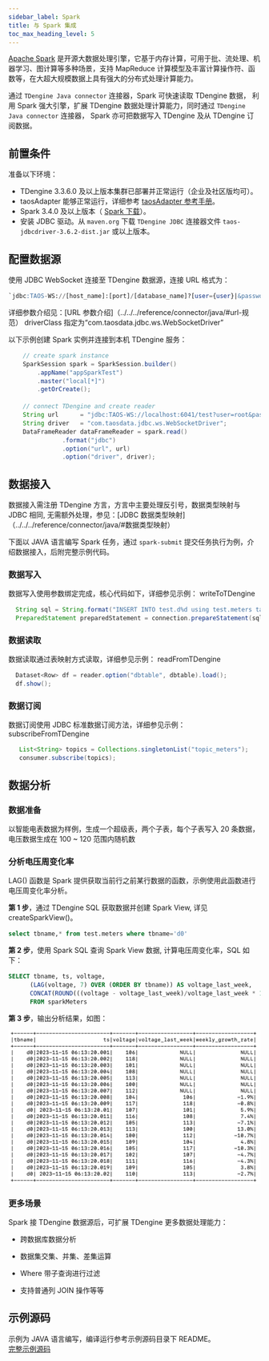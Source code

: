```yaml
---
sidebar_label: Spark
title: 与 Spark 集成
toc_max_heading_level: 5
---
```


[Apache Spark](https://spark.apache.org/) 是开源大数据处理引擎，它基于内存计算，可用于批、流处理、机器学习、图计算等多种场景，支持 MapReduce 计算模型及丰富计算操作符、函数等，在大超大规模数据上具有强大的分布式处理计算能力。

通过 `TDengine Java connector` 连接器，Spark 可快速读取 TDengine 数据， 利用 Spark 强大引擎，扩展 TDengine 数据处理计算能力，同时通过 `TDengine Java connector` 连接器， Spark 亦可把数据写入 TDengine 及从 TDengine 订阅数据。

## 前置条件 

准备以下环境：

- TDengine 3.3.6.0 及以上版本集群已部署并正常运行（企业及社区版均可）。
- taosAdapter 能够正常运行，详细参考 [taosAdapter 参考手册](../../../reference/components/taosadapter)。
- Spark 3.4.0 及以上版本（ [Spark 下载](https://spark.apache.org/downloads.html)）。
- 安装 JDBC 驱动。从 `maven.org` 下载 `TDengine JDBC` 连接器文件 `taos-jdbcdriver-3.6.2-dist.jar` 或以上版本。

## 配置数据源
使用 JDBC WebSocket 连接至 TDengine 数据源，连接 URL 格式为：
``` sql
`jdbc:TAOS-WS://[host_name]:[port]/[database_name]?[user={user}|&password={password}|&timezone={timezone}]`  
```
详细参数介绍见：[URL 参数介绍]（../../../reference/connector/java/#url-规范）
driverClass 指定为“com.taosdata.jdbc.ws.WebSocketDriver”

以下示例创建 Spark 实例并连接到本机 TDengine 服务：
``` java
    // create spark instance
    SparkSession spark = SparkSession.builder()
		.appName("appSparkTest")
		.master("local[*]")
		.getOrCreate();
  
    // connect TDengine and create reader
    String url      = "jdbc:TAOS-WS://localhost:6041/test?user=root&password=taosdata";
    String driver   = "com.taosdata.jdbc.ws.WebSocketDriver";
    DataFrameReader dataFrameReader = spark.read()
               .format("jdbc")
               .option("url", url)
               .option("driver", driver);

```


## 数据接入
数据接入需注册 TDengine 方言，方言中主要处理反引号，数据类型映射与 JDBC 相同, 无需额外处理，参见：[JDBC 数据类型映射]（../../../reference/connector/java/#数据类型映射）

下面以 JAVA 语言编写 Spark 任务，通过 `spark-submit` 提交任务执行为例，介绍数据接入，后附完整示例代码。

### 数据写入
数据写入使用参数绑定完成，核心代码如下，详细参见示例： writeToTDengine
``` java
  String sql = String.format("INSERT INTO test.d%d using test.meters tags(%d,'location%d') VALUES (?,?,?,?) ", i, i, i);
  PreparedStatement preparedStatement = connection.prepareStatement(sql);
```

### 数据读取
数据读取通过表映射方式读取，详细参见示例： readFromTDengine
``` java
  Dataset<Row> df = reader.option("dbtable", dbtable).load();
  df.show();
```

### 数据订阅
数据订阅使用 JDBC 标准数据订阅方法，详细参见示例： subscribeFromTDengine
``` java
   List<String> topics = Collections.singletonList("topic_meters");
   consumer.subscribe(topics);
```


## 数据分析

### 数据准备

以智能电表数据为样例，生成一个超级表，两个子表，每个子表写入 20 条数据，电压数据生成在 100 ~ 120 范围内随机数

### 分析电压周变化率
LAG() 函数是 Spark 提供获取当前行之前某行数据的函数，示例使用此函数进行电压周变化率分析。

**第 1 步**，通过 TDengine SQL 获取数据并创建 Spark View, 详见 createSparkView()。
``` sql
select tbname,* from test.meters where tbname='d0'
```

**第 2 步**，使用 Spark SQL 查询 Spark View 数据, 计算电压周变化率，SQL 如下：
``` sql
SELECT tbname, ts, voltage,
      (LAG(voltage, 7) OVER (ORDER BY tbname)) AS voltage_last_week, 
      CONCAT(ROUND(((voltage - voltage_last_week)/voltage_last_week * 100), 1),'%') AS weekly_growth_rate
      FROM sparkMeters
```

**第 3 步**，输出分析结果，如图：

![spark-result](./spark-result.png)


### 更多场景
 Spark 接 TDengine 数据源后，可扩展 TDengine 更多数据处理能力：

- 跨数据库数据分析

- 数据集交集、并集、差集运算

- Where 带子查询进行过滤

- 支持普通列 JOIN 操作等等


## 示例源码
示例为 JAVA 语言编写，编译运行参考示例源码目录下 README。    
[完整示例源码](https://github.com/taosdata/tdengine-eco/tree/main/spark)
